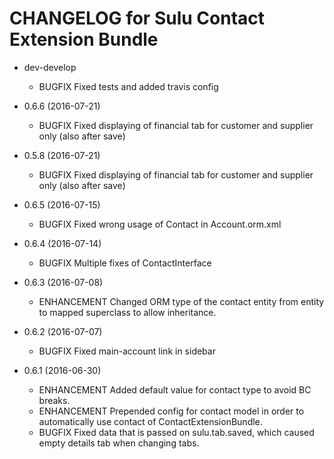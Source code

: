 CHANGELOG for Sulu Contact Extension Bundle
===========================================
* dev-develop

    * BUGFIX       Fixed tests and added travis config

* 0.6.6 (2016-07-21)

    * BUGFIX       Fixed displaying of financial tab for customer and supplier only (also after save)

* 0.5.8 (2016-07-21)

    * BUGFIX       Fixed displaying of financial tab for customer and supplier only (also after save)

* 0.6.5 (2016-07-15)

    * BUGFIX       Fixed wrong usage of Contact in Account.orm.xml

* 0.6.4 (2016-07-14)

    * BUGFIX       Multiple fixes of ContactInterface

* 0.6.3 (2016-07-08)

    * ENHANCEMENT  Changed ORM type of the contact entity from entity to mapped superclass to
                   allow inheritance.

* 0.6.2 (2016-07-07)

    * BUGFIX       Fixed main-account link in sidebar

* 0.6.1 (2016-06-30)

    * ENHANCEMENT  Added default value for contact type to avoid BC breaks.
    * ENHANCEMENT  Prepended config for contact model in order to automatically use contact of
                   ContactExtensionBundle.
    * BUGFIX       Fixed data that is passed on sulu.tab.saved, which caused empty details tab
                   when changing tabs.
